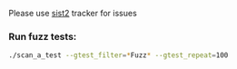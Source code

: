 Please use [sist2](https://github.com/simon987/sist2) tracker for issues


### Run fuzz tests:
```bash
./scan_a_test --gtest_filter=*Fuzz* --gtest_repeat=100
```